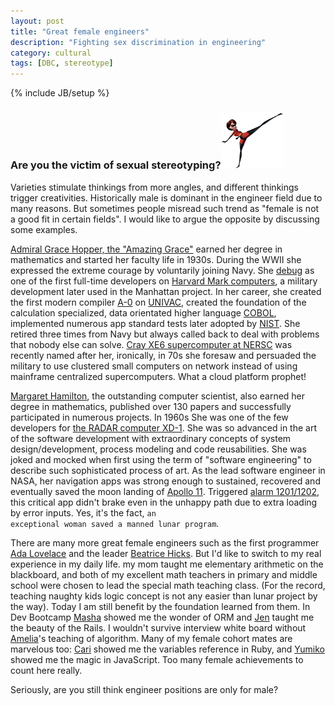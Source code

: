 ```yaml
---
layout: post
title: "Great female engineers"
description: "Fighting sex discrimination in engineering"
category: cultural
tags: [DBC, stereotype]
---
```

{% include JB/setup %}
### Are you the victim of sexual stereotyping?<img src="/assets/imgs/helenkick.jpg"  alt="Helen Kicking" width="20%"/>

Varieties stimulate thinkings from more angles, and different thinkings trigger creativities. Historically male is dominant in the engineer field due to many reasons. But sometimes people misread such trend as "female is not a good fit in certain fields".  I would like to argue the opposite by discussing some examples.

[Admiral Grace Hopper, the "Amazing Grace"](https://en.wikipedia.org/wiki/Grace_Hopper) earned her degree in mathematics and started her faculty life in 1930s. During the WWII she expressed the extreme courage by voluntarily joining Navy. She [debug](https://en.wikipedia.org/wiki/Debugging#Origin) as one of the first full-time developers on [Harvard Mark computers](https://en.wikipedia.org/wiki/Harvard_Mark_I#Contribution_to_the_Manhattan_project), a military development later used in the Manhattan project. In her career, she created the first modern compiler [A-0](https://en.wikipedia.org/wiki/A-0_System) on [UNIVAC](https://en.wikipedia.org/wiki/UNIVAC_I), created the foundation of the calculation specialized, data orientated higher language [COBOL](https://en.wikipedia.org/wiki/COBOL), implemented numerous app standard tests later adopted by [NIST](https://en.wikipedia.org/wiki/National_Institute_of_Standards_and_Technology). She retired three times from Navy but always called back to deal with problems that nobody else can solve. [Cray XE6 supercomputer at NERSC](https://www.nersc.gov/users/computational-systems/hopper/) was recently named after her, ironically, in 70s she foresaw and persuaded the military to use clustered small computers on network instead of using mainframe centralized supercomputers.  What a cloud platform prophet!

[Margaret Hamilton](https://en.wikipedia.org/wiki/Margaret_Hamilton_(scientist)), the outstanding computer scientist, also earned her degree in mathematics, published over 130 papers and successfully participated in numerous projects. In 1960s She was one of the few developers for [the RADAR computer XD-1](https://en.wikipedia.org/wiki/AN/FSQ-7_Combat_Direction_Central). She was so advanced in the art of the software development with extraordinary concepts of system design/development, process modeling and code reusabilities. She was joked and mocked when first using the term of "software engineering" to describe such sophisticated process of art.  As the lead software engineer in NASA, her navigation apps was strong enough to sustained, recovered and eventually saved the moon landing of [Apollo 11](https://en.wikipedia.org/wiki/Apollo_program). Triggered [alarm 1201/1202](https://www.hq.nasa.gov/alsj/a11/a11.1201-pa.html), this critical app didn't brake even in the unhappy path due to extra loading by error inputs. Yes, it's the fact, <code>an exceptional woman saved a manned lunar program</code>.

There are many more great female engineers such as the first programmer [Ada Lovelace](https://en.wikipedia.org/wiki/Ada_Lovelace#First_computer_program) and the leader [Beatrice Hicks](https://en.wikipedia.org/wiki/Beatrice_Hicks). But I'd like to switch to my real experience in my daily life. my mom taught me elementary arithmetic on the blackboard, and both of my excellent math teachers in primary and middle school were chosen to lead the special math teaching class. (For the record, teaching naughty kids logic concept is not any easier than lunar project by the way). Today I am still benefit by the foundation learned from them. In Dev Bootcamp [Masha](https://twitter.com/mashalifshin) showed me the wonder of ORM and [Jen](https://twitter.com/jay_gee) taught me the beauty of the Rails. I wouldn't survive interview white board without [Amelia](https://twitter.com/downsamelia)'s teaching of algorithm.  Many of my female cohort mates are marvelous too: [Cari](https://twitter.com/CariWest) showed me the variables reference in Ruby, and [Yumiko](https://twitter.com/gz_yumiko) showed me the magic in JavaScript. Too many female achievements to count here really.

Seriously, are you still think engineer positions are only for male?